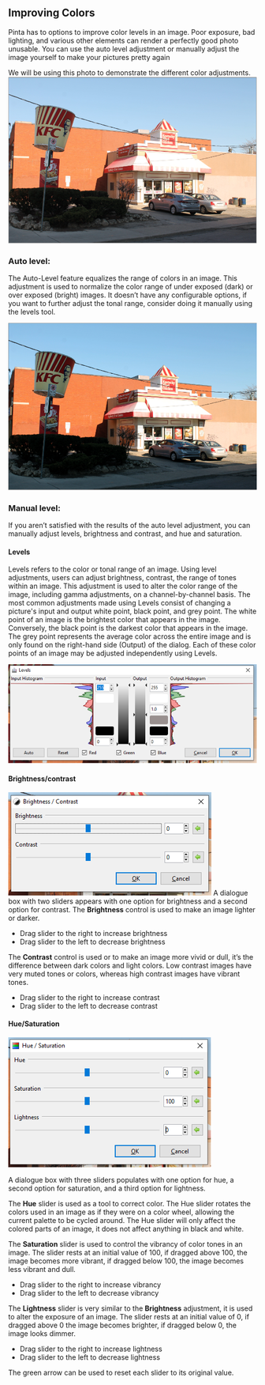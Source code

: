 ## Improving Colors ##

Pinta has to options to improve color levels in an image. Poor exposure, bad lighting, and various other elements can render a perfectly good photo unusable. You can use the auto level adjustment or manually adjust the image yourself to make your pictures pretty again

We will be using this photo to demonstrate the different color adjustments.
![kfcoriginal](img/kfcoriginal.PNG)


### Auto level: ###
The Auto-Level feature equalizes the range of colors in an image. This adjustment is used to normalize the color range of under exposed (dark) or over exposed (bright) images. It doesn’t have any configurable options, if you want to further adjust the tonal range, consider doing it manually using the levels tool. 

![kfcautoadjust](img/kfcautoadjust.PNG)


### Manual level: ###

If you aren’t satisfied with the results of the auto level adjustment, you can manually adjust levels, brightness and contrast, and hue and saturation. 

#### Levels ####

Levels refers to the color or tonal range of an image. Using level adjustments, users can adjust brightness, contrast, the range of tones within an image. 
This adjustment is used to alter the color range of the image, including gamma adjustments, on a channel-by-channel basis.
The most common adjustments made using Levels consist of changing a picture's input and output white point, black point, and grey point.
The white point of an image is the brightest color that appears in the image. Conversely, the black point is the darkest color that appears in the image.
The grey point represents the average color across the entire image and is only found on the right-hand side (Output) of the dialog.
Each of these color points of an image may be adjusted independently using Levels.


![levelsbox](img/levelsbox.PNG)

#### Brightness/contrast ####

![bcbox](img/bcbox.PNG)
A dialogue box with two sliders appears with one option for brightness and a second option for contrast. 
The **Brightness** control is used to make an image lighter or darker. 

* Drag slider to the right to increase brightness
* Drag slider to the left to decrease brightness


The **Contrast** control is used or to make an image more vivid or dull, it’s the difference between dark colors and light colors. Low contrast images have very muted tones or colors, whereas high contrast images have vibrant tones. 

* Drag slider to the right to increase contrast
* Drag slider to the left to decrease contrast

#### Hue/Saturation ####

![hsbox](img/hsbox.PNG)

A dialogue box with three sliders populates with one option for hue, a second option for saturation, and a third option for lightness.

The **Hue** slider is used as a tool to correct color. The Hue slider rotates the colors used in an image as if they were on a color wheel, allowing the current palette to be cycled around. The Hue slider will only affect the colored parts of an image, it does not affect anything in black and white.


The **Saturation** slider is used to control the vibrancy of color tones in an image. The slider rests at an initial value of 100, if dragged above 100, the image becomes more vibrant, if dragged below 100, the image becomes less vibrant and dull. 

* Drag slider to the right to increase vibrancy
* Drag slider to the left to decrease vibrancy


The **Lightness** slider is very similar to the __Brightness__ adjustment, it is used to alter the exposure of an image. The slider rests at an initial value of 0, if dragged above 0 the image becomes brighter, if dragged below 0, the image looks dimmer.

* Drag slider to the right to increase lightness
* Drag slider to the left to decrease lightness
  
The green arrow can be used to reset each slider to its original value. 
